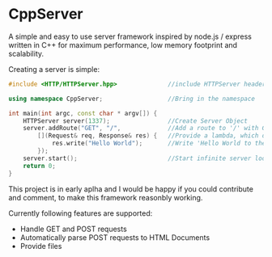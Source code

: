 # CppServer
A simple and easy to use server framework inspired by node.js / express written in C++ for maximum performance, low memory footprint and scalability.

Creating a server is simple:

```C++
#include <HTTP/HTTPServer.hpp>              //include HTTPServer header

using namespace CppServer;                  //Bring in the namespace

int main(int argc, const char * argv[]) {
    HTTPServer server(1337);                //Create Server Object
    server.addRoute("GET", "/",             //Add a route to '/' with GET
        [](Request& req, Response& res) {   //Provide a lambda, which defines routes behaviour
            res.write("Hello World");       //Write 'Hello World to the response'
        });
    server.start();                         //Start infinite server loop
    return 0;
}
```

This project is in early aplha and I would be happy if you could contribute and comment, to make this framework reasonbly working.

Currently following features are supported:

- Handle GET and POST requests
- Automatically parse POST requests to HTML Documents
- Provide files
